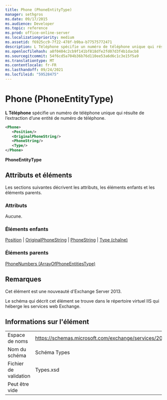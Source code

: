 ```yaml
---
title: Phone (PhoneEntityType)
manager: sethgros
ms.date: 09/17/2015
ms.audience: Developer
ms.topic: reference
ms.prod: office-online-server
ms.localizationpriority: medium
ms.assetid: f6925cc9-7f22-478f-b9ba-b77575772471
description: L Téléphone spécifie un numéro de téléphone unique qui résulte de l’extraction d’une entité de numéro de téléphone.
ms.openlocfilehash: a8f0404c2cb9f141bf818dfe2fd07d3f4b1dacb8
ms.sourcegitcommit: 54f6cd5a704b36b76d110ee53a6d6c1c3e15f5a9
ms.translationtype: MT
ms.contentlocale: fr-FR
ms.lasthandoff: 09/24/2021
ms.locfileid: "59528475"
---
```

# <a name="phone-phoneentitytype"></a>Phone (PhoneEntityType)

**L Téléphone** spécifie un numéro de téléphone unique qui résulte de l’extraction d’une entité de numéro de téléphone. 
  
```XML
<Phone>
   <Position/>
   <OriginalPhoneString/>
   <PhoneString/>
   <Type/>
</Phone>
```

 **PhoneEntityType**
## <a name="attributes-and-elements"></a>Attributs et éléments

Les sections suivantes décrivent les attributs, les éléments enfants et les éléments parents.
  
### <a name="attributes"></a>Attributs

Aucune.
  
### <a name="child-elements"></a>Éléments enfants

[Position](position.md)  |  [OriginalPhoneString](originalphonestring.md)  |  [PhoneString](phonestring.md)  |  [Type (chaîne)](type-string.md)
  
### <a name="parent-elements"></a>Éléments parents

[PhoneNumbers (ArrayOfPhoneEntitiesType)](phonenumbers-arrayofphoneentitiestype.md)
  
## <a name="remarks"></a>Remarques

Cet élément est une nouveauté d'Exchange Server 2013.
  
Le schéma qui décrit cet élément se trouve dans le répertoire virtuel IIS qui héberge les services web Exchange.
  
## <a name="element-information"></a>Informations sur l'élément

|||
|:-----|:-----|
|Espace de noms  <br/> |https://schemas.microsoft.com/exchange/services/2006/types  <br/> |
|Nom du schéma  <br/> |Schéma Types  <br/> |
|Fichier de validation  <br/> |Types.xsd  <br/> |
|Peut être vide  <br/> ||
   

